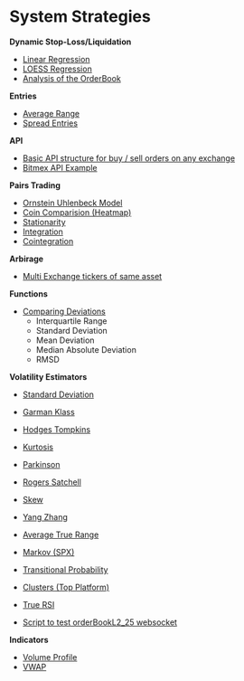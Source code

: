 # System Strategies


**Dynamic Stop-Loss/Liquidation**

- [Linear Regression](https://github.com/369geofreeman/system_strategies/blob/main/Stop_loss_detection/Linear_Regression_for_Stops/linear_regression.ipynb)
- [LOESS Regression](https://github.com/369geofreeman/system_strategies/blob/main/Stop_loss_detection/LOESS_for_stops/LOESS_for_stops.ipynb)
- [Analysis of the OrderBook](https://github.com/369geofreeman/system_strategies/blob/main/Stop_loss_detection/order_books/order_book_inflow.ipynb)

**Entries**

- [Average Range](https://github.com/369geofreeman/system_strategies/blob/main/entries/average_range_entries.py)
- [Spread Entries](https://github.com/369geofreeman/system_strategies/blob/main/entries/spread_entries.ipynb)

**API**

- [Basic API structure for buy / sell orders on any exchange](https://github.com/369geofreeman/system_strategies/blob/main/API/buy_sell_exchange.py)
- [Bitmex API Example](https://github.com/369geofreeman/system_strategies/blob/main/API/bitmex_api_exp.py)

**Pairs Trading**

- [Ornstein Uhlenbeck Model](https://github.com/369geofreeman/system_strategies/tree/main/pairs_trading/Ornstein-Uhlenbeck)
- [Coin Comparision (Heatmap)](https://github.com/369geofreeman/system_strategies/blob/main/pairs_trading/coin_compaire.py)
- [Stationarity](https://github.com/369geofreeman/system_strategies/blob/main/pairs_trading/stationarity.py)
- [Integration](https://github.com/369geofreeman/system_strategies/blob/main/pairs_trading/integration.py)
- [Cointegration](https://github.com/369geofreeman/system_strategies/blob/main/pairs_trading/cointegration.py)

**Arbirage**

- [Multi Exchange tickers of same asset](https://github.com/369geofreeman/system_strategies/blob/main/arbitrage/multi_exchange/multi_exchange.py)

**Functions**

- [Comparing Deviations](https://github.com/369geofreeman/system_strategies/blob/main/functions/comparing_deviations/)
    - Interquartile Range
    - Standard Deviation
    - Mean Deviation
    - Median Absolute Deviation
    - RMSD

**Volatility Estimators**

- [Standard Deviation](https://github.com/369geofreeman/system_strategies/blob/main/functions/volatility/std_dev.ipynb)
- [Garman Klass](https://github.com/369geofreeman/system_strategies/blob/main/functions/volatility/garmanKlass.ipynb)
- [Hodges Tompkins](https://github.com/369geofreeman/system_strategies/blob/main/functions/volatility/hodgesTompkins.ipynb)
- [Kurtosis](https://github.com/369geofreeman/system_strategies/blob/main/functions/volatility/kurtosis.ipynb)
- [Parkinson](https://github.com/369geofreeman/system_strategies/blob/main/functions/volatility/parkinson.ipynb)
- [Rogers Satchell](https://github.com/369geofreeman/system_strategies/blob/main/functions/volatility/rogers_satchell.ipynb)
- [Skew](https://github.com/369geofreeman/system_strategies/blob/main/functions/volatility/skew.ipynb)
- [Yang Zhang](https://github.com/369geofreeman/system_strategies/blob/main/functions/volatility/yang_zhang.ipynb)

- [Average True Range](https://github.com/369geofreeman/system_strategies/blob/main/functions/average_true_range.py)
- [Markov (SPX)](https://github.com/369geofreeman/system_strategies/blob/main/functions/markov_spx)
- [Transitional Probability](https://github.com/369geofreeman/system_strategies/blob/main/functions/transitional_probability.py)
- [Clusters (Top Platform)](https://github.com/369geofreeman/system_strategies/blob/main/functions/clusters.py)
- [True RSI](https://github.com/369geofreeman/system_strategies/blob/main/functions/true_rsi.py)
- [Script to test orderBookL2_25 websocket](https://github.com/369geofreeman/system_strategies/blob/main/Stop_loss_detection/order_books/websocket_order_book.py)

**Indicators**

- [Volume Profile](https://github.com/369geofreeman/system_strategies/blob/main/indicators/volume_profile.py)
- [VWAP](https://github.com/369geofreeman/system_strategies/blob/main/indicators/vwap.py)